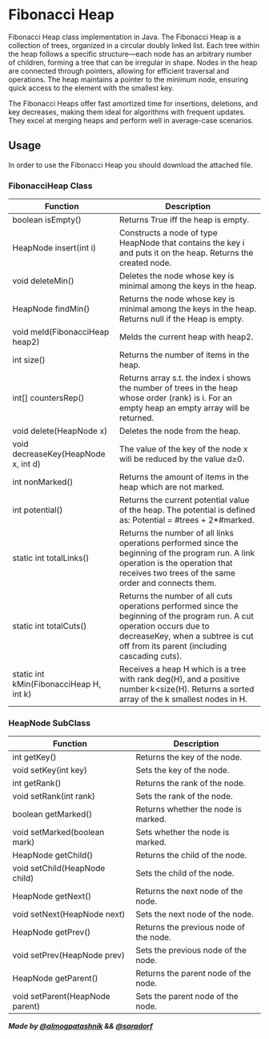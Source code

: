 # Fibonacci Heap   
Fibonacci Heap class implementation in Java.
The Fibonacci Heap is a collection of trees, organized in a circular doubly linked list. Each tree within the heap follows a specific structure—each node has an arbitrary number of children, forming a tree that can be irregular in shape. Nodes in the heap are connected through pointers, allowing for efficient traversal and operations. The heap maintains a pointer to the minimum node, ensuring quick access to the element with the smallest key.

The Fibonacci Heaps offer fast amortized time for insertions, deletions, and key decreases, making them ideal for algorithms with frequent updates. They excel at merging heaps and perform well in average-case scenarios.


## Usage
In order to use the Fibonacci Heap you should download the attached file.

### FibonacciHeap Class
| Function                | Description                                                |
|-------------------------|------------------------------------------------------------|
| boolean isEmpty()       | Returns True iff the heap is empty.                        |
| HeapNode insert(int i)  | Constructs a node of type HeapNode that contains the key i and puts it on the heap. Returns the created node. |
| void deleteMin()        | Deletes the node whose key is minimal among the keys in the heap. |
| HeapNode findMin()      | Returns the node whose key is minimal among the keys in the heap. Returns null if the Heap is empty. |
| void meld(FibonacciHeap heap2) | Melds the current heap with heap2.                  |
| int size()              | Returns the number of items in the heap.                   |
| int[] countersRep()     | Returns array s.t. the index i shows the number of trees in the heap whose order (rank) is i. For an empty heap an empty array will be returned. |
| void delete(HeapNode x) | Deletes the node from the heap.                           |
| void decreaseKey(HeapNode x, int d) | The value of the key of the node x will be reduced by the value d≥0. |
| int nonMarked()         | Returns the amount of items in the heap which are not marked. |
| int potential()         | Returns the current potential value of the heap. The potential is defined as: Potential = #trees + 2*#marked. |
| static int totalLinks() | Returns the number of all links operations performed since the beginning of the program run. A link operation is the operation that receives two trees of the same order and connects them. |
| static int totalCuts()  | Returns the number of all cuts operations performed since the beginning of the program run. A cut operation occurs due to decreaseKey, when a subtree is cut off from its parent (including cascading cuts). |
| static int kMin(FibonacciHeap H, int k) | Receives a heap H which is a tree with rank deg⁡(H), and a positive number k<size(H). Returns a sorted array of the k smallest nodes in H. |






### HeapNode SubClass
| Function         | Description                                                        |
|------------------|--------------------------------------------------------------------|
| int getKey()       | Returns the key of the node.                                  |
| void setKey(int key)       | Sets the key of the node.                                  |
| int getRank()       | Returns the rank of the node.                                  |
| void setRank(int rank)       | Sets the rank of the node.                                  |
| boolean getMarked()       | Returns whether the node is marked.                                  |
| void setMarked(boolean mark)       | Sets whether the node is marked.                                 |
| HeapNode getChild()       | Returns the child of the node.                                  |
| void setChild(HeapNode child)       | Sets the child of the node.                                  |
| HeapNode getNext()       | Returns the next node of the node.                                  |
| void setNext(HeapNode next)       | Sets the next node of the node.                                  |
| HeapNode getPrev()       | Returns the previous node of the node.                                  |
| void setPrev(HeapNode prev)       | Sets the previous node of the node.                                  |
| HeapNode getParent()       | Returns the parent node of the node.                                  |
| void setParent(HeapNode parent)       | Sets the parent node of the node.                                  |



***Made by [@almogpatashnik](https://github.com/almogpatashnik) && [@saradorf](https://github.com/saradorf)***

